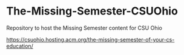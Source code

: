 # The-Missing-Semester-CSUOhio
Repository to host the Missing Semester content for CSU Ohio

https://csuohio.hosting.acm.org/the-missing-semester-of-your-cs-education/
